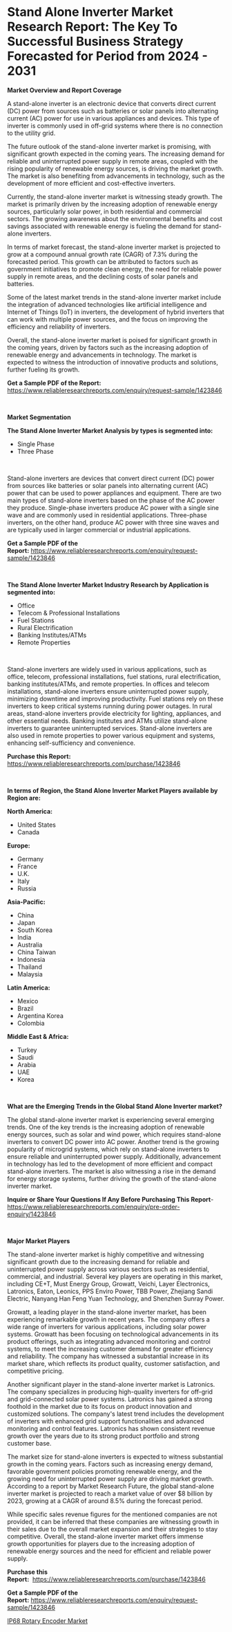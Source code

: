 <p><h1>Stand Alone Inverter Market Research Report: The Key To Successful Business Strategy Forecasted for Period from 2024 - 2031</h1></p><p><strong>Market Overview and Report Coverage</strong></p>
<p><p>A stand-alone inverter is an electronic device that converts direct current (DC) power from sources such as batteries or solar panels into alternating current (AC) power for use in various appliances and devices. This type of inverter is commonly used in off-grid systems where there is no connection to the utility grid.</p><p>The future outlook of the stand-alone inverter market is promising, with significant growth expected in the coming years. The increasing demand for reliable and uninterrupted power supply in remote areas, coupled with the rising popularity of renewable energy sources, is driving the market growth. The market is also benefiting from advancements in technology, such as the development of more efficient and cost-effective inverters.</p><p>Currently, the stand-alone inverter market is witnessing steady growth. The market is primarily driven by the increasing adoption of renewable energy sources, particularly solar power, in both residential and commercial sectors. The growing awareness about the environmental benefits and cost savings associated with renewable energy is fueling the demand for stand-alone inverters.</p><p>In terms of market forecast, the stand-alone inverter market is projected to grow at a compound annual growth rate (CAGR) of 7.3% during the forecasted period. This growth can be attributed to factors such as government initiatives to promote clean energy, the need for reliable power supply in remote areas, and the declining costs of solar panels and batteries.</p><p>Some of the latest market trends in the stand-alone inverter market include the integration of advanced technologies like artificial intelligence and Internet of Things (IoT) in inverters, the development of hybrid inverters that can work with multiple power sources, and the focus on improving the efficiency and reliability of inverters.</p><p>Overall, the stand-alone inverter market is poised for significant growth in the coming years, driven by factors such as the increasing adoption of renewable energy and advancements in technology. The market is expected to witness the introduction of innovative products and solutions, further fueling its growth.</p></p>
<p><strong>Get a Sample PDF of the Report:</strong> <a href="https://www.reliableresearchreports.com/enquiry/request-sample/1423846">https://www.reliableresearchreports.com/enquiry/request-sample/1423846</a></p>
<p>&nbsp;</p>
<p><strong>Market Segmentation</strong></p>
<p><strong>The Stand Alone Inverter Market Analysis by types is segmented into:</strong></p>
<p><ul><li>Single Phase</li><li>Three Phase</li></ul></p>
<p>&nbsp;</p>
<p><p>Stand-alone inverters are devices that convert direct current (DC) power from sources like batteries or solar panels into alternating current (AC) power that can be used to power appliances and equipment. There are two main types of stand-alone inverters based on the phase of the AC power they produce. Single-phase inverters produce AC power with a single sine wave and are commonly used in residential applications. Three-phase inverters, on the other hand, produce AC power with three sine waves and are typically used in larger commercial or industrial applications.</p></p>
<p><strong>Get a Sample PDF of the Report:</strong>&nbsp;<a href="https://www.reliableresearchreports.com/enquiry/request-sample/1423846">https://www.reliableresearchreports.com/enquiry/request-sample/1423846</a></p>
<p>&nbsp;</p>
<p><strong>The Stand Alone Inverter Market Industry Research by Application is segmented into:</strong></p>
<p><ul><li>Office</li><li>Telecom & Professional Installations</li><li>Fuel Stations</li><li>Rural Electrification</li><li>Banking Institutes/ATMs</li><li>Remote Properties</li></ul></p>
<p>&nbsp;</p>
<p><p>Stand-alone inverters are widely used in various applications, such as office, telecom, professional installations, fuel stations, rural electrification, banking institutes/ATMs, and remote properties. In offices and telecom installations, stand-alone inverters ensure uninterrupted power supply, minimizing downtime and improving productivity. Fuel stations rely on these inverters to keep critical systems running during power outages. In rural areas, stand-alone inverters provide electricity for lighting, appliances, and other essential needs. Banking institutes and ATMs utilize stand-alone inverters to guarantee uninterrupted services. Stand-alone inverters are also used in remote properties to power various equipment and systems, enhancing self-sufficiency and convenience.</p></p>
<p><strong>Purchase this Report:</strong>&nbsp; <a href="https://www.reliableresearchreports.com/purchase/1423846">https://www.reliableresearchreports.com/purchase/1423846</a></p>
<p>&nbsp;</p>
<p><strong>In terms of Region, the Stand Alone Inverter Market Players available by Region are:</strong></p>
<p>
    <p> <strong> North America: </strong>
        <ul>
            <li>United States</li>
            <li>Canada</li>
        </ul>
        </p> 
    <p> <strong> Europe: </strong>
        <ul>
            <li>Germany</li>
            <li>France</li>
            <li>U.K.</li>
            <li>Italy</li>
            <li>Russia</li>
        </ul>
        </p> 
    <p> <strong> Asia-Pacific: </strong>
        <ul>
            <li>China</li>
            <li>Japan</li>
            <li>South Korea</li>
            <li>India</li>
            <li>Australia</li>
            <li>China Taiwan</li>
            <li>Indonesia</li>
            <li>Thailand</li>
            <li>Malaysia</li>
        </ul>
        </p> 
    <p> <strong> Latin America: </strong>
        <ul>
            <li>Mexico</li>
            <li>Brazil</li>
            <li>Argentina Korea</li>
            <li>Colombia</li>
        </ul>
        </p> 
    <p> <strong> Middle East & Africa: </strong>
        <ul>
            <li>Turkey</li>
            <li>Saudi</li>
            <li>Arabia</li>
            <li>UAE</li>
            <li>Korea</li>
        </ul>
    </p>
    </p>
<p>&nbsp;</p>
<p><strong>What are the Emerging Trends in the Global Stand Alone Inverter market?</strong></p>
<p><p>The global stand-alone inverter market is experiencing several emerging trends. One of the key trends is the increasing adoption of renewable energy sources, such as solar and wind power, which requires stand-alone inverters to convert DC power into AC power. Another trend is the growing popularity of microgrid systems, which rely on stand-alone inverters to ensure reliable and uninterrupted power supply. Additionally, advancement in technology has led to the development of more efficient and compact stand-alone inverters. The market is also witnessing a rise in the demand for energy storage systems, further driving the growth of the stand-alone inverter market.</p></p>
<p><strong>Inquire or Share Your Questions If Any Before Purchasing This Report</strong>- <a href="https://www.reliableresearchreports.com/enquiry/pre-order-enquiry/1423846">https://www.reliableresearchreports.com/enquiry/pre-order-enquiry/1423846</a></p>
<p>&nbsp;</p>
<p><strong>Major Market Players</strong></p>
<p><p>The stand-alone inverter market is highly competitive and witnessing significant growth due to the increasing demand for reliable and uninterrupted power supply across various sectors such as residential, commercial, and industrial. Several key players are operating in this market, including CE+T, Must Energy Group, Growatt, Veichi, Layer Electronics, Latronics, Eaton, Leonics, PPS Enviro Power, TBB Power, Zhejiang Sandi Electric, Nanyang Han Feng Yuan Technology, and Shenzhen Sunray Power.</p><p>Growatt, a leading player in the stand-alone inverter market, has been experiencing remarkable growth in recent years. The company offers a wide range of inverters for various applications, including solar power systems. Growatt has been focusing on technological advancements in its product offerings, such as integrating advanced monitoring and control systems, to meet the increasing customer demand for greater efficiency and reliability. The company has witnessed a substantial increase in its market share, which reflects its product quality, customer satisfaction, and competitive pricing.</p><p>Another significant player in the stand-alone inverter market is Latronics. The company specializes in producing high-quality inverters for off-grid and grid-connected solar power systems. Latronics has gained a strong foothold in the market due to its focus on product innovation and customized solutions. The company's latest trend includes the development of inverters with enhanced grid support functionalities and advanced monitoring and control features. Latronics has shown consistent revenue growth over the years due to its strong product portfolio and strong customer base.</p><p>The market size for stand-alone inverters is expected to witness substantial growth in the coming years. Factors such as increasing energy demand, favorable government policies promoting renewable energy, and the growing need for uninterrupted power supply are driving market growth. According to a report by Market Research Future, the global stand-alone inverter market is projected to reach a market value of over $8 billion by 2023, growing at a CAGR of around 8.5% during the forecast period.</p><p>While specific sales revenue figures for the mentioned companies are not provided, it can be inferred that these companies are witnessing growth in their sales due to the overall market expansion and their strategies to stay competitive. Overall, the stand-alone inverter market offers immense growth opportunities for players due to the increasing adoption of renewable energy sources and the need for efficient and reliable power supply.</p></p>
<p><strong>Purchase this Report:</strong>&nbsp;&nbsp;<a href="https://www.reliableresearchreports.com/purchase/1423846">https://www.reliableresearchreports.com/purchase/1423846</a></p>
<p></p>
<p><strong>Get a Sample PDF of the Report:</strong>&nbsp;<a href="https://www.reliableresearchreports.com/enquiry/request-sample/1423846">https://www.reliableresearchreports.com/enquiry/request-sample/1423846</a></p>
<p><p><a href="https://github.com/AKSHATREPORTPRIME/Market-Research-Report-List-2/blob/main/ip68-rotary-encoder-market.md">IP68 Rotary Encoder Market</a></p></p>